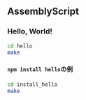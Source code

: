## AssemblyScript

### Hello, World!

```sh
cd hello
make
```

#### `npm install hello`の例

```sh
cd install_hello
make
```
